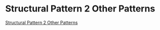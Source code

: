 # Structural Pattern 2 Other Patterns
[Structural Pattern 2 Other Patterns](https://aiwithcloud.com/2022/09/19/structural_pattern_2_other_patterns/)